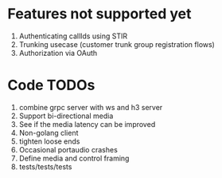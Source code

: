 # Features not supported yet
1. Authenticating callIds using STIR
2. Trunking usecase (customer trunk group registration flows)
3. Authorization via OAuth

# Code TODOs
1. combine grpc server with ws and h3 server
2. Support bi-directional media
3. See if the media latency can be improved 
4. Non-golang client 
5. tighten loose ends
6. Occasional portaudio crashes
7. Define media and control framing
8. tests/tests/tests

